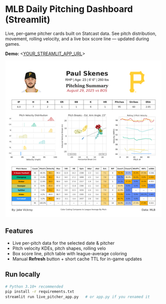 # MLB Daily Pitching Dashboard (Streamlit)

Live, per-game pitcher cards built on Statcast data. See pitch distribution, movement, rolling velocity, and a live box score line — updated during games.

**Demo:** <[YOUR_STREAMLIT_APP_URL](https://live-pitcher-cards-kfj6cewgleddp2wlwmr74v.streamlit.app/)>

![Screenshot](assets/paul_skenes_082925.png)

## Features
- Live per-pitch data for the selected date & pitcher
- Pitch velocity KDEs, pitch shapes, rolling velo
- Box score line, pitch table with league-average coloring
- Manual **Refresh** button + short cache TTL for in-game updates

## Run locally
```bash
# Python 3.10+ recommended
pip install -r requirements.txt
streamlit run live_pitcher_app.py   # or app.py if you renamed it
